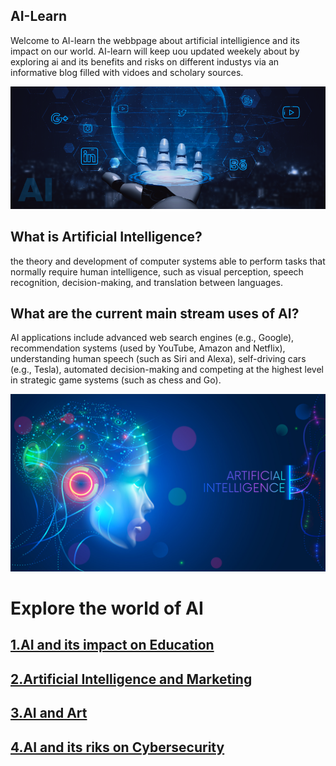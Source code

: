 
## AI-Learn

Welcome to AI-learn the webbpage about artificial intelligience and its impact on our world.  AI-learn will keep uou updated weekely about by exploring ai and its benefits and risks on different industys via an informative blog filled with vidoes and scholary sources. 

![Header](assets/img/AI-Social-Media.png)

## What is Artificial Intelligence?
the theory and development of computer systems able to perform tasks that normally require human intelligence, such as visual perception, speech recognition, decision-making, and translation between languages.

## What are the current main stream uses of AI?
AI applications include advanced web search engines (e.g., Google), recommendation systems (used by YouTube, Amazon and Netflix), understanding human speech (such as Siri and Alexa), self-driving cars (e.g., Tesla), automated decision-making and competing at the highest level in strategic game systems (such as chess and Go).

![](assets/img/AI-2.jpg)

# Explore the world of AI

## [1.AI and its impact on Education](AIeducation.md)

## [2.Artificial Intelligence and Marketing](AImarketing.md)

## [3.AI and Art](AIart.md)

## [4.AI and its riks on Cybersecurity](airisks.md) 








